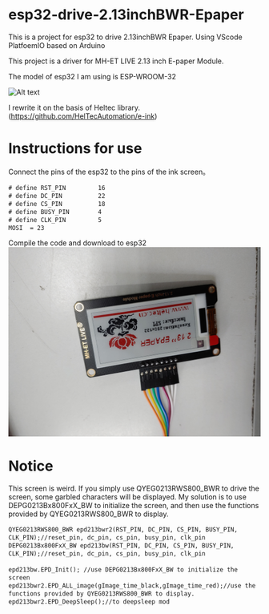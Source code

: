 # esp32-drive-2.13inchBWR-Epaper
This is a project for esp32 to drive 2.13inchBWR Epaper. Using VScode PlatfoemIO based on Arduino

This project is a driver for MH-ET LIVE 2.13 inch E-paper Module.

The model of esp32 I am using is ESP-WROOM-32

![Alt text](https://github.com/jibi17/esp32-drive-2.13inchBWR-Epaper/blob/master/pic/20220504_160540_HDR.jpg)

I rewrite it on the basis of Heltec library.(https://github.com/HelTecAutomation/e-ink)

# Instructions for use

Connect the pins of the esp32 to the pins of the ink screen。

```
# define RST_PIN         16
# define DC_PIN          22
# define CS_PIN          18
# define BUSY_PIN        4  
# define CLK_PIN         5
MOSI  = 23
```
Compile the code and download to esp32
![Alt text](https://github.com/jibi17/esp32-drive-2.13inchBWR-Epaper/blob/master/pic/20220505_123500.jpg)


# Notice
This screen is weird. If you simply use QYEG0213RWS800_BWR to drive the screen, some garbled characters will be displayed.
My solution is to use DEPG0213Bx800FxX_BW to initialize the screen, and then use the functions provided by QYEG0213RWS800_BWR to display.

```
QYEG0213RWS800_BWR epd213bwr2(RST_PIN, DC_PIN, CS_PIN, BUSY_PIN, CLK_PIN);//reset_pin, dc_pin, cs_pin, busy_pin, clk_pin
DEPG0213Bx800FxX_BW epd213bw(RST_PIN, DC_PIN, CS_PIN, BUSY_PIN, CLK_PIN);//reset_pin, dc_pin, cs_pin, busy_pin, clk_pin

epd213bw.EPD_Init(); //use DEPG0213Bx800FxX_BW to initialize the screen
epd213bwr2.EPD_ALL_image(gImage_time_black,gImage_time_red);//use the functions provided by QYEG0213RWS800_BWR to display.
epd213bwr2.EPD_DeepSleep();//to deepsleep mod
```
